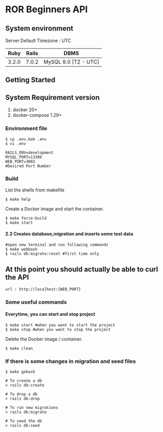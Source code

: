# ROR Beginners API

## System environment

Server Default Timezone : UTC

| Ruby  | Rails | DBMS                 |
|-------|-------|----------------------|
| 3.2.0 | 7.0.2 | MySQL 8.0 [TZ - UTC] |

## Getting Started

## System Requirement version

1. docker 20+
2. docker-compose 1.29+

### Environment file

```shell
$ cp .env.bak .env
$ vi .env

RAILS_ENV=development
MYSQL_PORT=13306
WEB_PORT=3002
#Desired Port Number
```

### Build

List the shells from makefile

```shell
$ make help
```

Create a Docker image and start the container.
```
$ make force-build
$ make start
```

#### 2.2 Creates database,migration and inserts some test data
```shell
#open new terminal and run following commands
$ make webbash
$ rails db:migrate:reset #first time only
```

## At this point you should actually be able to curl the API
```
url : http://localhost:{WEB_PORT}
```


### Some useful commands

#### Everytime, you can start and stop project
```shell
$ make start #when you want to start the project
$ make stop #when you want to stop the project
```

Delete the Docker image / container.
```shell
$ make clean
```

### If there is some changes in migration and seed files
```shell
$ make gobash

# To create a db
> rails db:create

# To drop a db
> rails db:drop

# To run new migrations
> rails db:migrate

# To seed the db
> rails db:seed
```